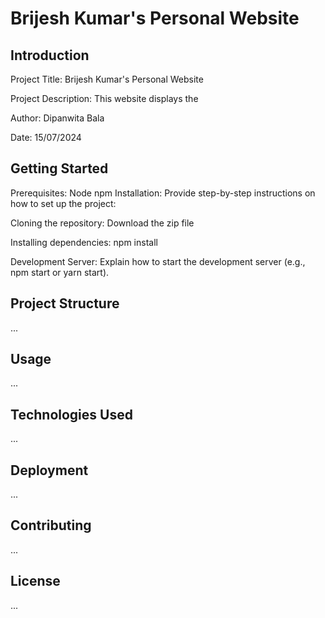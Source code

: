 # Brijesh Kumar's Personal Website

## Introduction

Project Title: Brijesh Kumar's Personal Website

Project Description: This website displays the 

Author: Dipanwita Bala

Date: 15/07/2024

## Getting Started

Prerequisites: Node npm 
Installation: Provide step-by-step instructions on how to set up the project:

Cloning the repository: 
Download the zip file


Installing dependencies: npm install 

Development Server: Explain how to start the development server (e.g., npm start or yarn start).

## Project Structure
...

## Usage
...

## Technologies Used
...

## Deployment
...

## Contributing
...

## License
...
